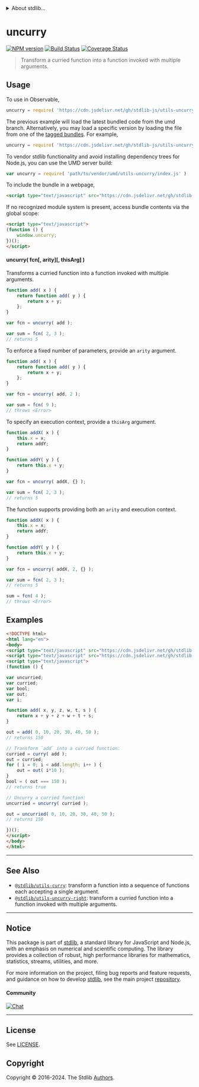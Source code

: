 <!--

@license Apache-2.0

Copyright (c) 2018 The Stdlib Authors.

Licensed under the Apache License, Version 2.0 (the "License");
you may not use this file except in compliance with the License.
You may obtain a copy of the License at

   http://www.apache.org/licenses/LICENSE-2.0

Unless required by applicable law or agreed to in writing, software
distributed under the License is distributed on an "AS IS" BASIS,
WITHOUT WARRANTIES OR CONDITIONS OF ANY KIND, either express or implied.
See the License for the specific language governing permissions and
limitations under the License.

-->


<details>
  <summary>
    About stdlib...
  </summary>
  <p>We believe in a future in which the web is a preferred environment for numerical computation. To help realize this future, we've built stdlib. stdlib is a standard library, with an emphasis on numerical and scientific computation, written in JavaScript (and C) for execution in browsers and in Node.js.</p>
  <p>The library is fully decomposable, being architected in such a way that you can swap out and mix and match APIs and functionality to cater to your exact preferences and use cases.</p>
  <p>When you use stdlib, you can be absolutely certain that you are using the most thorough, rigorous, well-written, studied, documented, tested, measured, and high-quality code out there.</p>
  <p>To join us in bringing numerical computing to the web, get started by checking us out on <a href="https://github.com/stdlib-js/stdlib">GitHub</a>, and please consider <a href="https://opencollective.com/stdlib">financially supporting stdlib</a>. We greatly appreciate your continued support!</p>
</details>

# uncurry

[![NPM version][npm-image]][npm-url] [![Build Status][test-image]][test-url] [![Coverage Status][coverage-image]][coverage-url] <!-- [![dependencies][dependencies-image]][dependencies-url] -->

> Transform a curried function into a function invoked with multiple arguments.

<!-- Section to include introductory text. Make sure to keep an empty line after the intro `section` element and another before the `/section` close. -->

<section class="intro">

</section>

<!-- /.intro -->

<!-- Package usage documentation. -->



<section class="usage">

## Usage

To use in Observable,

```javascript
uncurry = require( 'https://cdn.jsdelivr.net/gh/stdlib-js/utils-uncurry@umd/browser.js' )
```
The previous example will load the latest bundled code from the umd branch. Alternatively, you may load a specific version by loading the file from one of the [tagged bundles](https://github.com/stdlib-js/utils-uncurry/tags). For example,

```javascript
uncurry = require( 'https://cdn.jsdelivr.net/gh/stdlib-js/utils-uncurry@v0.2.1-umd/browser.js' )
```

To vendor stdlib functionality and avoid installing dependency trees for Node.js, you can use the UMD server build:

```javascript
var uncurry = require( 'path/to/vendor/umd/utils-uncurry/index.js' )
```

To include the bundle in a webpage,

```html
<script type="text/javascript" src="https://cdn.jsdelivr.net/gh/stdlib-js/utils-uncurry@umd/browser.js"></script>
```

If no recognized module system is present, access bundle contents via the global scope:

```html
<script type="text/javascript">
(function () {
    window.uncurry;
})();
</script>
```

#### uncurry( fcn\[, arity]\[, thisArg] )

Transforms a curried function into a function invoked with multiple arguments.

<!-- eslint-disable no-restricted-syntax -->

```javascript
function add( x ) {
    return function add( y ) {
        return x + y;
    };
}

var fcn = uncurry( add );

var sum = fcn( 2, 3 );
// returns 5
```

To enforce a fixed number of parameters, provide an `arity` argument.

<!-- run throws: true -->

<!-- eslint-disable no-restricted-syntax -->

```javascript
function add( x ) {
    return function add( y ) {
        return x + y;
    };
}

var fcn = uncurry( add, 2 );

var sum = fcn( 9 );
// throws <Error>
```

To specify an execution context, provide a `thisArg` argument.

<!-- eslint-disable no-invalid-this -->

```javascript
function addX( x ) {
    this.x = x;
    return addY;
}

function addY( y ) {
    return this.x + y;
}

var fcn = uncurry( addX, {} );

var sum = fcn( 2, 3 );
// returns 5
```

The function supports providing both an `arity` and execution context.

<!-- run throws: true -->

<!-- eslint-disable no-invalid-this -->

```javascript
function addX( x ) {
    this.x = x;
    return addY;
}

function addY( y ) {
    return this.x + y;
}

var fcn = uncurry( addX, 2, {} );

var sum = fcn( 2, 3 );
// returns 5

sum = fcn( 4 );
// throws <Error>
```

</section>

<!-- /.usage -->

<!-- Package usage notes. Make sure to keep an empty line after the `section` element and another before the `/section` close. -->

<section class="notes">

</section>

<!-- /.notes -->

<!-- Package usage examples. -->

<section class="examples">

## Examples

<!-- eslint no-undef: "error" -->

```html
<!DOCTYPE html>
<html lang="en">
<body>
<script type="text/javascript" src="https://cdn.jsdelivr.net/gh/stdlib-js/utils-curry@umd/browser.js"></script>
<script type="text/javascript" src="https://cdn.jsdelivr.net/gh/stdlib-js/utils-uncurry@umd/browser.js"></script>
<script type="text/javascript">
(function () {

var uncurried;
var curried;
var bool;
var out;
var i;

function add( x, y, z, w, t, s ) {
    return x + y + z + w + t + s;
}

out = add( 0, 10, 20, 30, 40, 50 );
// returns 150

// Transform `add` into a curried function:
curried = curry( add );
out = curried;
for ( i = 0; i < add.length; i++ ) {
    out = out( i*10 );
}
bool = ( out === 150 );
// returns true

// Uncurry a curried function:
uncurried = uncurry( curried );

out = uncurried( 0, 10, 20, 30, 40, 50 );
// returns 150

})();
</script>
</body>
</html>
```

</section>

<!-- /.examples -->

<!-- Section to include cited references. If references are included, add a horizontal rule *before* the section. Make sure to keep an empty line after the `section` element and another before the `/section` close. -->

<section class="references">

</section>

<!-- /.references -->

<!-- Section for related `stdlib` packages. Do not manually edit this section, as it is automatically populated. -->

<section class="related">

* * *

## See Also

-   <span class="package-name">[`@stdlib/utils-curry`][@stdlib/utils/curry]</span><span class="delimiter">: </span><span class="description">transform a function into a sequence of functions each accepting a single argument.</span>
-   <span class="package-name">[`@stdlib/utils-uncurry-right`][@stdlib/utils/uncurry-right]</span><span class="delimiter">: </span><span class="description">transform a curried function into a function invoked with multiple arguments.</span>

</section>

<!-- /.related -->

<!-- Section for all links. Make sure to keep an empty line after the `section` element and another before the `/section` close. -->


<section class="main-repo" >

* * *

## Notice

This package is part of [stdlib][stdlib], a standard library for JavaScript and Node.js, with an emphasis on numerical and scientific computing. The library provides a collection of robust, high performance libraries for mathematics, statistics, streams, utilities, and more.

For more information on the project, filing bug reports and feature requests, and guidance on how to develop [stdlib][stdlib], see the main project [repository][stdlib].

#### Community

[![Chat][chat-image]][chat-url]

---

## License

See [LICENSE][stdlib-license].


## Copyright

Copyright &copy; 2016-2024. The Stdlib [Authors][stdlib-authors].

</section>

<!-- /.stdlib -->

<!-- Section for all links. Make sure to keep an empty line after the `section` element and another before the `/section` close. -->

<section class="links">

[npm-image]: http://img.shields.io/npm/v/@stdlib/utils-uncurry.svg
[npm-url]: https://npmjs.org/package/@stdlib/utils-uncurry

[test-image]: https://github.com/stdlib-js/utils-uncurry/actions/workflows/test.yml/badge.svg?branch=v0.2.1
[test-url]: https://github.com/stdlib-js/utils-uncurry/actions/workflows/test.yml?query=branch:v0.2.1

[coverage-image]: https://img.shields.io/codecov/c/github/stdlib-js/utils-uncurry/main.svg
[coverage-url]: https://codecov.io/github/stdlib-js/utils-uncurry?branch=main

<!--

[dependencies-image]: https://img.shields.io/david/stdlib-js/utils-uncurry.svg
[dependencies-url]: https://david-dm.org/stdlib-js/utils-uncurry/main

-->

[chat-image]: https://img.shields.io/gitter/room/stdlib-js/stdlib.svg
[chat-url]: https://app.gitter.im/#/room/#stdlib-js_stdlib:gitter.im

[stdlib]: https://github.com/stdlib-js/stdlib

[stdlib-authors]: https://github.com/stdlib-js/stdlib/graphs/contributors

[umd]: https://github.com/umdjs/umd
[es-module]: https://developer.mozilla.org/en-US/docs/Web/JavaScript/Guide/Modules

[deno-url]: https://github.com/stdlib-js/utils-uncurry/tree/deno
[deno-readme]: https://github.com/stdlib-js/utils-uncurry/blob/deno/README.md
[umd-url]: https://github.com/stdlib-js/utils-uncurry/tree/umd
[umd-readme]: https://github.com/stdlib-js/utils-uncurry/blob/umd/README.md
[esm-url]: https://github.com/stdlib-js/utils-uncurry/tree/esm
[esm-readme]: https://github.com/stdlib-js/utils-uncurry/blob/esm/README.md
[branches-url]: https://github.com/stdlib-js/utils-uncurry/blob/main/branches.md

[stdlib-license]: https://raw.githubusercontent.com/stdlib-js/utils-uncurry/main/LICENSE

<!-- <related-links> -->

[@stdlib/utils/curry]: https://github.com/stdlib-js/utils-curry/tree/umd

[@stdlib/utils/uncurry-right]: https://github.com/stdlib-js/utils-uncurry-right/tree/umd

<!-- </related-links> -->

</section>

<!-- /.links -->
